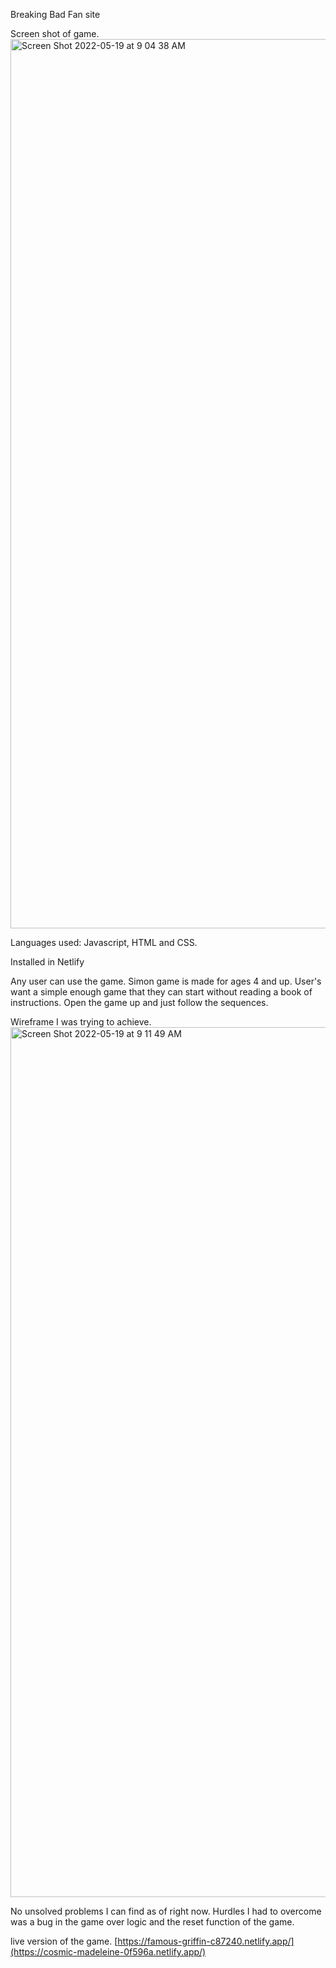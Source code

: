 Breaking Bad Fan site

Screen shot of game.
<img width="1423" alt="Screen Shot 2022-05-19 at 9 04 38 AM" src="https://user-images.githubusercontent.com/47561235/169300248-bca44812-cb16-4193-8f5f-39025aa2b0f5.png">

Languages used: Javascript, HTML and CSS.

Installed in Netlify

Any user can use the game. Simon game is made for ages 4 and up. User's want a simple enough game that they can start without reading a book of instructions.
Open the game up and just follow the sequences.

Wireframe I was trying to achieve.
<img width="1392" alt="Screen Shot 2022-05-19 at 9 11 49 AM" src="https://user-images.githubusercontent.com/47561235/169301603-8748bea8-9610-465a-9a2c-a329e8d341be.png">

No unsolved problems I can find as of right now. Hurdles I had to overcome was a bug in the game over logic and the reset function of the game.

live version of the game.
[https://famous-griffin-c87240.netlify.app/](https://cosmic-madeleine-0f596a.netlify.app/)

